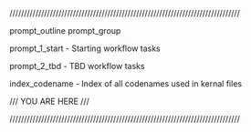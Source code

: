 ////////////////////////////////////////////////////////////////////////////////

prompt_outline prompt_group

prompt_1_start          - Starting workflow tasks

prompt_2_tbd            - TBD workflow tasks 

index_codename          - Index of all codenames used in kernal files

/// YOU ARE HERE ///

//////////////////////////////////////////////////////////////////////////////// 